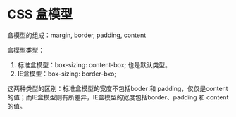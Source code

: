 # CSS 盒模型
盒模型的组成：margin, border, padding, content

盒模型类型：

1. 标准盒模型：box-sizing: content-box; 也是默认类型。
2. IE盒模型：box-sizing: border-bxo;

这两种类型的区别：标准盒模型的宽度不包括boder 和 padding，仅仅是content 的值；而IE盒模型则有所差异，IE盒模型的宽度包括border、padding 和 content 的值。

